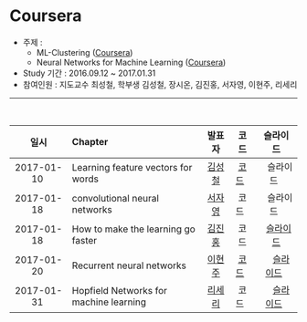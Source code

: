 # Coursera
- 주제 :
  - ML-Clustering ([Coursera](https://www.coursera.org/learn/ml-clustering-and-retrieval))
  - Neural Networks for Machine Learning ([Coursera](https://www.coursera.org/learn/neural-networks))
- Study 기간 : 2016.09.12 ~ 2017.01.31
- 참여인원 : 지도교수 최성철, 학부생 김성철, 장시온, 김진홍, 서자영, 이현주, 리세리

<hr>
<br>

|     일시    | Chapter                                |발표자                                      | 코드        |    슬라이드   |
|:----------:|:---------------------------------------|:-----------------------------------------:|:----------:|:-----------:|
|2017-01-10  | Learning feature vectors for words     |[김성철](https://github.com/SeongCheol-Kim) | [코드](./2017/coursera/code/0110)   |   슬라이드   |
|2017-01-18  | convolutional neural networks     |[서자영](https://github.com/jayoungseo) | 코드   |   슬라이드   |
|2017-01-18  | How to make the learning go faster     |[김진홍](https://github.com/jinongkim)      |  코드        |  [슬라이드](https://1drv.ms/p/s!AgESOm7JXU2-lAYQxlbHdOiX_GP8)|
|2017-01-20  | Recurrent neural networks              |[이현주](https://github.com/hyoenju/)       |  [코드](./code/0120/RNN_Basic.ipynb)    |    [슬라이드](https://www.slideshare.net/secret/oHWi95QYKsMuvH)   |
|2017-01-31  | Hopfield Networks for machine learning |[리세리](https://github.com/seriLucute)     |  코드       |    [슬라이드](http://www.slideshare.net/secret/Kdl5CrTBWMsAip)   |

